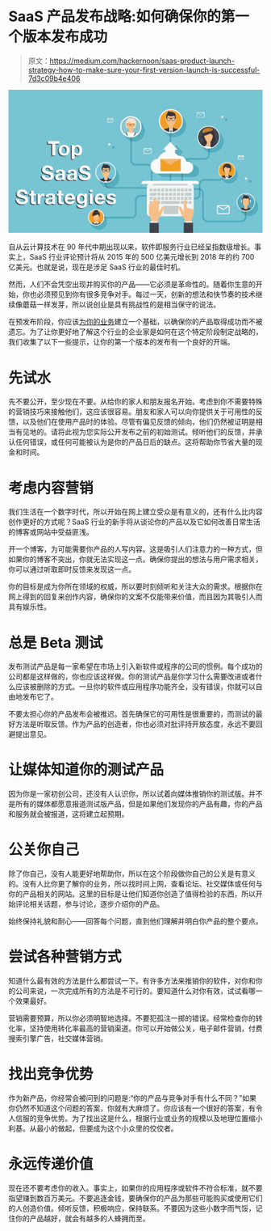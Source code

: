 # SaaS 产品发布战略:如何确保你的第一个版本发布成功

> 原文：<https://medium.com/hackernoon/saas-product-launch-strategy-how-to-make-sure-your-first-version-launch-is-successful-7d3c09b4e406>

![](img/3058f282f67a29d39b635375ce6fe382.png)

自从云计算技术在 90 年代中期出现以来，软件即服务行业已经呈指数级增长。事实上，SaaS 行业评论预计将从 2015 年的 500 亿美元增长到 2018 年的约 700 亿美元。也就是说，现在是涉足 SaaS 行业的最佳时机。

然而，人们不会凭空出现并购买你的产品——它必须是革命性的。随着你生意的开始，你也必须预见到你有很多竞争对手。每过一天，创新的想法和快节奏的技术继续像蘑菇一样发芽，所以说创业是具有挑战性的是相当保守的说法。

在预发布阶段，你应该[为你的业务](https://smallbusinessloans.co/10-essential-tips-creating-saas-business/)建立一个基础，以确保你的产品取得成功而不被遗忘。为了让你更好地了解这个行业的企业家是如何在这个特定阶段制定战略的，我们收集了以下一些提示，让你的第一个版本的发布有一个良好的开端。

# 先试水

先不要公开，至少现在不要。从给你的家人和朋友报名开始。考虑到你不需要特殊的营销技巧来接触他们，这应该很容易。朋友和家人可以向你提供关于可用性的反馈，以及他们在使用产品时的体验。尽管有偏见反馈的倾向，他们仍然被证明是相当有见地的。请将此视为您实际公开发布之前的初始测试。倾听他们的反馈，并承认任何错误，或任何可能被认为是你的产品日后的缺点。这将帮助你节省大量的现金和时间。

# 考虑内容营销

我们生活在一个数字时代，所以开始在网上建立受众是有意义的，还有什么比内容创作更好的方式呢？SaaS 行业的新手将从谈论你的产品以及它如何改善日常生活的博客或网站中受益匪浅。

开一个博客，为可能需要你产品的人写内容。这是吸引人们注意力的一种方式，但如果你的博客不突出，你就无法实现这一点。确保你提出的想法与用户需求相关，你可以通过听取即时反馈来发现这一点。

你的目标是成为你所在领域的权威，所以要时刻倾听和关注大众的需求。根据你在网上得到的回复来创作内容，确保你的文案不仅能带来价值，而且因为其吸引人而具有娱乐性。

# 总是 Beta 测试

发布测试产品是每一家希望在市场上引入新软件或程序的公司的惯例。每个成功的公司都是这样做的，你也应该这样做。你的测试产品是你学习什么需要改进或者什么应该被删除的方式。一旦你的软件或应用程序功能齐全，没有错误，你就可以自由地发布它了。

不要太担心你的产品发布会被推迟。首先确保它的可用性是很重要的，而测试的最好方法是听取反馈。作为产品的创造者，你也必须对批评持开放态度，永远不要回避提出意见。

# 让媒体知道你的测试产品

因为你是一家初创公司，还没有人认识你，所以试着向媒体推销你的测试版。并不是所有的媒体都愿意报道测试版产品，但是如果他们发现你的产品有趣，你的产品和服务就会被报道，这将建立起预期。

# 公关你自己

除了你自己，没有人能更好地帮助你，所以在这个阶段做你自己的公关是有意义的。没有人比你更了解你的业务，所以找时间上网，查看论坛、社交媒体或任何与你的产品相关的网站。这里的目标是让他们知道你创造了值得检验的东西，所以开始评论相关话题，参与讨论，逐步介绍你的产品。

始终保持礼貌和耐心——回答每个问题，直到他们理解并明白你产品的整个要点。

# 尝试各种营销方式

知道什么最有效的方法是什么都尝试一下。有许多方法来推销你的软件，对你和你的公司来说，一次完成所有的方法是不可行的。要知道什么对你有效，试试看哪一个效果最好。

营销需要预算，所以你必须明智地选择。不要犯孤注一掷的错误。经常检查你的转化率，坚持使用转化率最高的营销渠道。你可以开始做公关，电子邮件营销，付费搜索引擎广告，社交媒体营销。

# 找出竞争优势

作为新产品，你经常会被问到的问题是:“你的产品与竞争对手有什么不同？”如果你仍然不知道这个问题的答案，你就有大麻烦了。你应该有一个很好的答案，有令人信服的竞争优势。为了找出这是什么，根据行业或业务的规模以及地理位置缩小利基。从最小的做起，但要成为这个小众里的佼佼者。

# **永远传递价值**

现在还不要考虑你的收入。事实上，如果你的应用程序或软件不符合标准，就不要指望赚到数百万美元。不要追逐金钱，要确保你的产品为那些可能购买或使用它们的人创造价值。倾听反馈，积极响应，保持联系。不要因为这些小数字而气馁，记住你的产品越好，就会有越多的人蜂拥而至。